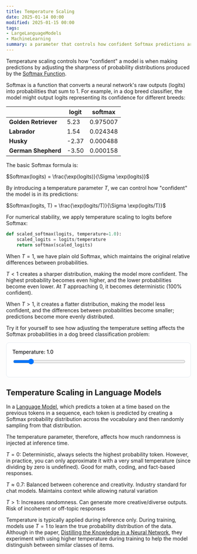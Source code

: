 ```yaml
---
title: Temperature Scaling
date: 2025-01-14 00:00
modified: 2025-01-15 00:00
tags:
- LargeLanguageModels
- MachineLearning
summary: a parameter that controls how confident Softmax predictions are
---
```


Temperature scaling controls how "confident" a model is when making predictions by adjusting the sharpness of probability distributions produced by the [Softmax Function](softmax-activation-function.md).

Softmax is a function that converts a neural network's raw outputs (logits) into probabilities that sum to 1. For example, in a dog breed classifier, the model might output logits representing its confidence for different breeds:

|                  | logit | softmax  |
| ---------------- | ----- | -------- |
| **Golden Retriever** | 5.23  | 0.975007 |
| **Labrador**    | 1.54  | 0.024348 |
| **Husky**       | -2.37 | 0.000488 |
| **German Shepherd** | -3.50 | 0.000158 |

The basic Softmax formula is:

$Softmax(logits) = \frac{\exp(logits)}{\Sigma \exp(logits)}$

By introducing a temperature parameter $T$, we can control how "confident" the model is in its predictions:

$Softmax(logits, T) = \frac{\exp(logits/T)}{\Sigma \exp(logits/T)}$

For numerical stability, we apply temperature scaling to logits before Softmax:

```python
def scaled_softmax(logits, temperature=1.0):
    scaled_logits = logits/temperature
    return softmax(scaled_logits)
```

When $T = 1$, we have plain old Softmax, which maintains the original relative differences between probabilities.

$T < 1$ creates a sharper distribution, making the model more confident. The highest probability becomes even higher, and the lower probabilities become even lower. At $T$ approaching 0, it becomes deterministic (100% confident).

When $T > 1$, it creates a flatter distribution, making the model less confident, and the differences between probabilities become smaller; predictions become more evenly distributed.

Try it for yourself to see how adjusting the temperature setting affects the Softmax probabilities in a dog breed classification problem:

<html>
<div style="padding: 1rem; border: 1px solid #e2e8f0; border-radius: 0.5rem; background: white; max-width: 800px">
  <div style="margin-bottom: 1rem;">
    <label style="display: block; font-size: 0.875rem; font-weight: 500; margin-bottom: 0.5rem;">
      Temperature: <span id="tempValue">1.0</span>
    </label>
    <input 
      type="range" 
      id="tempSlider"
      min="0.1" 
      max="10" 
      step="0.1" 
      value="1"
      style="width: 100%;"
    />
  </div>
  <canvas id="probabilityChart" width="600" height="300"></canvas>
</div>

<script src="https://cdnjs.cloudflare.com/ajax/libs/Chart.js/3.9.1/chart.min.js"></script>
<script>
const logits = [5.23, 1.54, -2.37, -3.50];

function softmax(logits, temperature) {
  const scaled = logits.map(l => l/temperature);
  const expScaled = scaled.map(Math.exp);
  const sum = expScaled.reduce((a, b) => a + b, 0);
  return expScaled.map(exp => exp/sum);
}

function updateChart(temperature) {
  const probs = softmax(logits, temperature);
  const probabilities = probs.map(p => p * 100);
  
  if (window.myChart) {
    window.myChart.destroy();
  }
  
  const ctx = document.getElementById('probabilityChart').getContext('2d');
  window.myChart = new Chart(ctx, {
    type: 'bar',
    data: {
      labels: ['Golden Retriever', 'Labrador', 'Husky', 'German Shepherd'],
      datasets: [{
        label: 'Probability (%)',
        data: probabilities,
        backgroundColor: '#4299e1',
      }]
    },
    options: {
      responsive: true,
      plugins: {
        tooltip: {
          callbacks: {
            label: function(context) {
              const value = context.raw.toFixed(2);
              const logit = logits[context.dataIndex];
              return [`Probability: ${value}%`, `Logit: ${logit}`];
            }
          }
        }
      },
      scales: {
        y: {
          beginAtZero: true,
          title: {
            display: true,
            text: 'Probability (%)'
          }
        }
      }
    }
  });
}

document.addEventListener('DOMContentLoaded', function() {
  const tempSlider = document.getElementById('tempSlider');
  const tempValue = document.getElementById('tempValue');
  
  updateChart(1.0);
  
  tempSlider.addEventListener('input', function(e) {
    const temperature = parseFloat(e.target.value);
    tempValue.textContent = temperature.toFixed(1);
    updateChart(temperature);
  });
});
</script>
</html>

## Temperature Scaling in Language Models

In a [Language Model](language-model.md), which predicts a token at a time based on the previous tokens in a sequence, each token is predicted by creating a Softmax probability distribution across the vocabulary and then randomly sampling from that distribution.

The temperature parameter, therefore, affects how much randomness is injected at inference time.

$T = 0$: Deterministic, always selects the highest probability token. However, in practice, you can only approximate it with a very small temperature (since dividing by zero is undefined). Good for math, coding, and fact-based responses.

$T \approx 0.7$: Balanced between coherence and creativity. Industry standard for chat models. Maintains context while allowing natural variation

$T > 1$: Increases randomness. Can generate more creative/diverse outputs. Risk of incoherent or off-topic responses

Temperature is typically applied during inference only. During training, models use $T = 1$ to learn the true probability distribution of the data. Although in the paper, [Distilling the Knowledge in a Neural Network](https://arxiv.org/abs/1503.02531), they experiment with using higher temperature during training to help the model distinguish between similar classes of items.